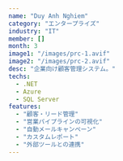 ```yaml
---
name: "Duy Anh Nghiem"
category: "エンタープライズ"
industry: "IT"
member: []
month: 3
image1: "/images/prc-1.avif"
image2: "/images/prc-2.avif"
desc: "企業向け顧客管理システム。"
techs:
  - .NET
  - Azure
  - SQL Server
features:
  - "顧客・リード管理"
  - "営業パイプラインの可視化"
  - "自動メールキャンペーン"
  - "カスタムレポート"
  - "外部ツールとの連携"
---
```

